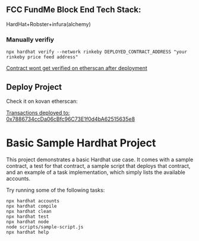 ## FCC FundMe Block End Tech Stack:

HardHat+Robster+infura(alchemy)

### Manually verifiy

```
npx hardhat verify --network rinkeby DEPLOYED_CONTRACT_ADDRESS "your rinkeby price feed address"
```

[Contract wont get verified on etherscan after deployment ](https://github.com/PatrickAlphaC/hardhat-fund-me-fcc/issues/33)


## Deploy Project

Check it on kovan etherscan:

[Transactions deployed to: 0x7886734ccDa06cBfc96C73E1f0d4bA62515635e8](https://kovan.etherscan.io/address/0x7886734ccDa06cBfc96C73E1f0d4bA62515635e8#contracts)



# Basic Sample Hardhat Project

This project demonstrates a basic Hardhat use case. It comes with a sample contract, a test for that contract, a sample script that deploys that contract, and an example of a task implementation, which simply lists the available accounts.

Try running some of the following tasks:

```shell
npx hardhat accounts
npx hardhat compile
npx hardhat clean
npx hardhat test
npx hardhat node
node scripts/sample-script.js
npx hardhat help
```

